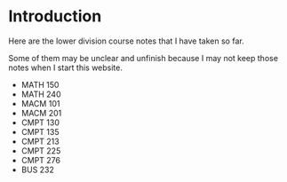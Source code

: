 # Introduction

Here are the lower division course notes that I have taken so far.

Some of them may be unclear and unfinish because I may not keep those notes when I start this website.

- MATH 150
- MATH 240
- MACM 101
- MACM 201
- CMPT 130
- CMPT 135
- CMPT 213
- CMPT 225
- CMPT 276
- BUS 232